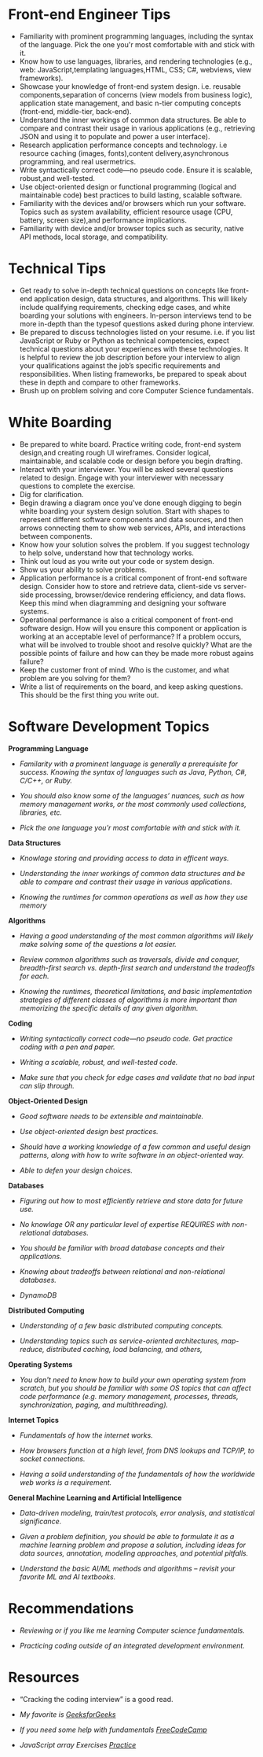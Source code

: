 # Front-end Engineer Tips

* Familiarity with prominent programming languages, including the syntax of the language. Pick the one you'r most comfortable with and stick with it.
* Know how to use languages, libraries, and rendering technologies (e.g., web: JavaScript,templating languages,HTML, CSS; C#, webviews, view frameworks).
* Showcase your knowledge of front-end system design. i.e. reusable components,separation of concerns (view models from business logic), application state management, and basic n-tier computing concepts (front-end, middle-tier, back-end).
* Understand the inner workings of common data structures. Be able to compare and contrast their usage in various applications (e.g., retrieving JSON and using it to populate and power a user interface).
* Research application performance concepts and technology. i.e resource caching (images, fonts),content delivery,asynchronous programming, and real usermetrics.
* Write syntactically correct code—no pseudo code. Ensure it is scalable, robust,and well-tested.
* Use object-oriented design or functional programming (logical and maintainable code) best practices to build lasting, scalable software.
* Familiarity with the devices and/or browsers which run your software. Topics such as system availability, efficient resource usage (CPU, battery, screen size),and performance implications.
* Familiarity with device and/or browser topics such as security, native API methods, local storage, and compatibility.

# Technical Tips

* Get ready to solve in-depth technical questions on concepts like front-end application design, data structures, and algorithms. This will likely include qualifying requirements, checking edge cases, and white boarding your solutions with engineers. In-person interviews tend to be more in-depth than the typesof questions asked during phone interview.
* Be prepared to discuss technologies listed on your resume. i.e. if you list JavaScript or Ruby or Python as technical competencies, expect technical questions about your experiences with these technologies. It is helpful to review the job
description before your interview to align your qualifications against the job’s specific requirements and responsibilities. When listing frameworks, be prepared to speak about these in depth and compare to other frameworks.
* Brush up on problem solving and core Computer Science fundamentals.

# White Boarding

* Be prepared to white board. Practice writing code, front-end system design,and creating rough UI wireframes. Consider logical, maintainable, and scalable code or design before you begin drafting.
* Interact with your interviewer. You will be asked several questions related to design. Engage with your interviewer
with necessary questions to complete the exercise.
* Dig for clarification.
* Begin drawing a diagram once you've done enough digging to begin white boarding your system design solution. Start with shapes to represent different software components and data sources, and then arrows connecting them to show web services,
APIs, and interactions between components.
* Know how your solution solves the problem. If you suggest technology to help solve, understand how that technology works.
* Think out loud as you write out your code or system design.
* Show us your ability to solve problems.
* Application performance is a critical component of front-end software design. Consider how to store and retrieve data, client-side vs server-side processing, browser/device rendering efficiency, and data flows. Keep this mind when diagramming and designing your software systems.
* Operational performance is also a critical component of front-end software design. How will you ensure this component or application is working at an acceptable level of performance? If a problem occurs, what will be involved to trouble shoot and resolve quickly? What are the possible points of failure and how can they be made more robust agains failure?
* Keep the customer front of mind. Who is the customer, and what problem are you solving for them?
* Write a list of requirements on the board, and keep asking questions. This should be the first thing you write out.
# Software Development Topics

**Programming Language**

* _Familarity with a prominent language is generally a prerequisite for success. Knowing the syntax of languages such as Java, Python, C#, C/C++, or Ruby._

* _You should also know some of the languages’ nuances, such as how memory management works, or the most commonly used collections, libraries, etc._

 * _Pick the one language you'r most comfortable  with and stick with it._

**Data Structures**

* _Knowlage storing and providing access to data in efficent ways._

* _Understanding the inner workings of common data structures and be able to compare and contrast their usage in various applications._

* _Knowing the runtimes for common operations as well as how they use memory_

**Algorithms**
 
* _Having a good understanding of the most common algorithms will likely make solving some of the questions a lot easier._

* _Review common algorithms such as traversals, divide and conquer, breadth-first search vs. depth-first search and understand the tradeoffs for each._

* _Knowing the runtimes, theoretical limitations, and basic implementation strategies of different classes of algorithms is more important than memorizing the specific details of any given algorithm._

**Coding**

* _Writing syntactically correct code—no pseudo code. Get practice coding with a pen and paper._

* _Writing a scalable, robust, and well-tested code._

* _Make sure that you check for edge cases and validate that no bad input can slip through._

**Object-Oriented Design**

* _Good software needs to be extensible and maintainable._

* _Use object-oriented design best practices._ 

* _Should have a working knowledge of a few common and useful design patterns, along with how to write software in an object-oriented way._

* _Able to defen your design choices._

**Databases**

* _Figuring out how to most efficiently retrieve and store data for future use._

* _No knowlage OR any particular level of expertise REQUIRES with non-relational databases._

* _You should be familiar with broad database concepts and their applications._

* _Knowing about tradeoffs between relational and non-relational databases._
 
* _DynamoDB_

**Distributed Computing**

* _Understanding of a few basic distributed computing concepts._

* _Understanding topics such as service-oriented architectures, map-reduce, distributed caching, load balancing, and others,_

**Operating Systems**

* _You don't need to know how to build your own operating system from scratch, but you should be familiar with some OS topics that can affect code performance (e.g. memory management, processes, threads, synchronization, paging, and multithreading)._

**Internet Topics**

* _Fundamentals of how the internet works._

* _How browsers function at a high level, from DNS lookups and TCP/IP, to socket connections._

* _Having a solid understanding of the fundamentals of how the worldwide web works is a requirement._

**General Machine Learning and Artificial Intelligence** 

* _Data-driven modeling, train/test protocols, error analysis, and statistical significance._

* _Given a problem definition, you should be able to formulate it as a machine learning problem and propose a solution, including ideas for data sources, annotation, modeling approaches, and potential pitfalls._ 

* _Understand the basic AI/ML methods and algorithms – revisit your favorite ML and AI textbooks._

# Recommendations

* _Reviewing or if you like me learning Computer science fundamentals._

* _Practicing coding outside of an integrated development environment._

# Resources

* “Cracking the coding interview” is a good read.

* _My favorite is [GeeksforGeeks](https://www.geeksforgeeks.org/)_

* _If you need some help with fundamentals [FreeCodeCamp](https://guide.freecodecamp.org/javascript/es6/arrow-functions/)_

* _JavaScript array  Exercises [Practice](https://www.w3resource.com/javascript-exercises/javascript-array-exercises.php#EDITOR)_
